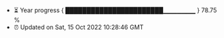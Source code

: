 - ⏳ Year progress { ███████████████████████▁▁▁▁▁▁▁ } 78.75 %
- ⏰ Updated on Sat, 15 Oct 2022 10:28:46 GMT

